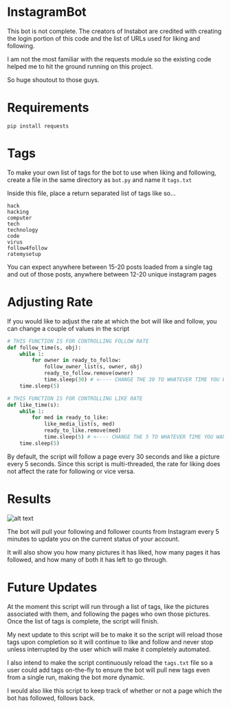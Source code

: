 # InstagramBot
This bot is not complete.
The creators of Instabot are credited with creating the login portion of this code
and the list of URLs used for liking and following.

I am not the most familiar with the requests module so the existing code helped me
to hit the ground running on this project.

So huge shoutout to those guys.


# Requirements
```pip install requests```


# Tags
To make your own list of tags for the bot to use when liking and following,
create a file in the same directory as ```bot.py``` and name it ```tags.txt```

Inside this file, place a return separated list of tags like so...

```
hack
hacking
computer
tech
technology
code
virus
follow4follow
ratemysetup
```
You can expect anywhere between 15-20 posts loaded from a single tag
and out of those posts, anywhere between 12-20 unique instagram pages


# Adjusting Rate
If you would like to adjust the rate at which the bot will like and follow,
you can change a couple of values in the script

```python
# THIS FUNCTION IS FOR CONTROLLING FOLLOW RATE
def follow_time(s, obj):
	while 1:
		for owner in ready_to_follow:
			follow_owner_list(s, owner, obj)
			ready_to_follow.remove(owner)
			time.sleep(30) # <---- CHANGE THE 30 TO WHATEVER TIME YOU WANT IN SECONDS
	time.sleep(5)

# THIS FUNCTION IS FOR CONTROLLING LIKE RATE
def like_time(s):
	while 1:
		for med in ready_to_like:
			like_media_list(s, med)
			ready_to_like.remove(med)
			time.sleep(5) # <---- CHANGE THE 5 TO WHATEVER TIME YOU WANT IN SECONDS
	time.sleep(5)
```

By default, the script will follow a page every 30 seconds and like a picture every 5 seconds.
Since this script is multi-threaded, the rate for liking does not affect the rate for following or vice versa.


# Results
![alt text](https://github.com/the-red-team/InstagramBot/blob/master/bot_capture.PNG "Bot running on fake account I created using another python script")

The bot will pull your following and follower counts from Instagram every 5 minutes to update you on the current status of your account.

It will also show you how many pictures it has liked, how many pages it has followed, and how many of both it has left to go through.


# Future Updates
At the moment this script will run through a list of tags, like the pictures associated with them, and following the pages who own those pictures. Once the list of tags is complete, the script will finish.

My next update to this script will be to make it so the script will reload those tags upon completion so it will continue to like and follow and never stop unless interrupted by the user which will make it completely automated.

I also intend to make the script continuously reload the ```tags.txt``` file so a user could add tags on-the-fly to ensure the bot will pull new tags even from a single run, making the bot more dynamic.

I would also like this script to keep track of whether or not a page which the bot has followed, follows back.

